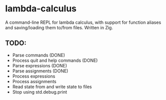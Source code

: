 # lambda-calculus
A command-line REPL for lambda calculus, with support for function aliases and saving/loading them to/from files. Written in Zig.

## TODO:
- Parse commands (DONE)
- Process quit and help commands (DONE)
- Parse expressions (DONE)
- Parse assignments (DONE)
- Process expressions
- Process assignments
- Read state from and write state to files
- Stop using std.debug.print

